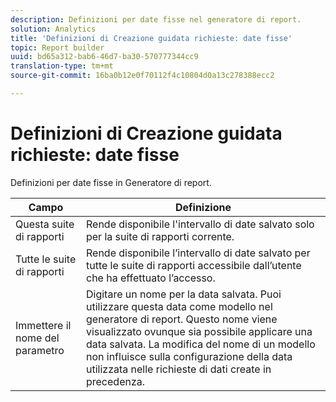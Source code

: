 ```yaml
---
description: Definizioni per date fisse nel generatore di report.
solution: Analytics
title: 'Definizioni di Creazione guidata richieste: date fisse'
topic: Report builder
uuid: bd65a312-bab6-46d7-ba30-570777344cc9
translation-type: tm+mt
source-git-commit: 16ba0b12e0f70112f4c10804d0a13c278388ecc2

---
```



# Definizioni di Creazione guidata richieste: date fisse

Definizioni per date fisse in Generatore di report.

| Campo | Definizione |
|--- |--- |
| Questa suite di rapporti | Rende disponibile l'intervallo di date salvato solo per la suite di rapporti corrente. |
| Tutte le suite di rapporti | Rende disponibile l’intervallo di date salvato per tutte le suite di rapporti accessibile dall’utente che ha effettuato l’accesso. |
| Immettere il nome del parametro | Digitare un nome per la data salvata. Puoi utilizzare questa data come modello nel generatore di report. Questo nome viene visualizzato ovunque sia possibile applicare una data salvata. La modifica del nome di un modello non influisce sulla configurazione della data utilizzata nelle richieste di dati create in precedenza. |
